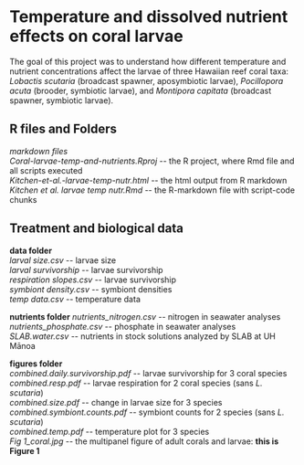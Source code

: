 # Temperature and dissolved nutrient effects on coral larvae
The goal of this project was to understand how different temperature and nutrient concentrations affect the larvae of three Hawaiian reef coral taxa: *Lobactis scutaria* (broadcast spawner, aposymbiotic larvae), *Pocillopora acuta* (brooder, symbiotic larvae), and *Montipora capitata* (broadcast spawner, symbiotic larvae).  

## R files and Folders  
  *markdown files*  
    *Coral-larvae-temp-and-nutrients.Rproj* -- the R project, where Rmd file and all scripts executed  
    *Kitchen-et-al.-larvae-temp-nutr.html*  -- the html output from R markdown  
    *Kitchen et al. larvae temp nutr.Rmd* -- the R-markdown file with script-code chunks  

## Treatment and biological data 
 **data folder**  
     *larval size.csv* -- larvae size  
     *larval survivorship* -- larvae survivorship    
     *respiration slopes.csv* -- larvae survivorship   
     *symbiont density.csv* -- symbiont densities  
     *temp data.csv* -- temperature data  
       
   **nutrients folder**
     *nutrients_nitrogen.csv* -- nitrogen in seawater analyses  
     *nutrients_phosphate.csv* -- phosphate in seawater analyses  
     *SLAB.water.csv* -- nutrients in stock solutions analyzed by SLAB at UH Mānoa  
    
 **figures folder**  
    *combined.daily.survivorship.pdf* -- larvae survivorship for 3 coral species  
    *combined.resp.pdf* -- larvae respiration for 2 coral species (sans *L. scutaria*)  
    *combined.size.pdf* -- change in larvae size for 3 species  
    *combined.symbiont.counts.pdf* -- symbiont counts for 2 species (sans *L. scutaria*)  
    *combined.temp.pdf* -- temperature plot for 3 species   
    *Fig 1_coral.jpg* -- the multipanel figure of adult corals and larvae: **this is Figure 1**  
    


